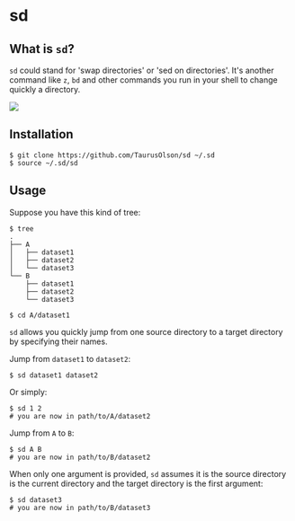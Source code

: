 # sd

## What is `sd`?

`sd` could stand for 'swap directories' or 'sed on directories'. It's another command like `z`, `bd` and
other commands you run in your shell to change quickly a directory.

![](https://raw.github.com/TaurusOlson/sd/master/img/sd.gif)


## Installation

    $ git clone https://github.com/TaurusOlson/sd ~/.sd
    $ source ~/.sd/sd


## Usage

Suppose you have this kind of tree:

    $ tree
    .
    ├── A
    │   ├── dataset1
    │   ├── dataset2
    │   └── dataset3
    └── B
        ├── dataset1
        ├── dataset2
        └── dataset3

    $ cd A/dataset1


`sd` allows you quickly jump from one source directory to a target directory by specifying their names.

Jump from `dataset1` to `dataset2`:

    $ sd dataset1 dataset2

Or simply:

    $ sd 1 2
    # you are now in path/to/A/dataset2

Jump from `A` to `B`:

    $ sd A B
    # you are now in path/to/B/dataset2


When only one argument is provided, `sd` assumes it is the source directory is
the current directory and the target directory is the first argument:

    $ sd dataset3
    # you are now in path/to/B/dataset3
